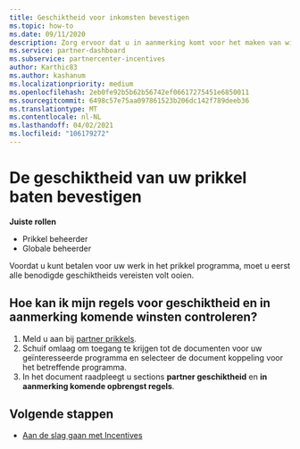 ```yaml
---
title: Geschiktheid voor inkomsten bevestigen
ms.topic: how-to
ms.date: 09/11/2020
description: Zorg ervoor dat u in aanmerking komt voor het maken van winsten en die u kunt betalen in het programma voor prikkels. Controleer de geschiktheid en de inkomsten van uw inkomsten in partner centrum.
ms.service: partner-dashboard
ms.subservice: partnercenter-incentives
author: Karthic83
ms.author: kashanum
ms.localizationpriority: medium
ms.openlocfilehash: 2eb0fe92b5b62b56742ef06617275451e6850011
ms.sourcegitcommit: 6498c57e75aa097861523b206dc142f789deeb36
ms.translationtype: MT
ms.contentlocale: nl-NL
ms.lasthandoff: 04/02/2021
ms.locfileid: "106179272"
---
```

# <a name="confirm-your-incentives-earnings-eligibility"></a>De geschiktheid van uw prikkel baten bevestigen

**Juiste rollen**

- Prikkel beheerder
- Globale beheerder

Voordat u kunt betalen voor uw werk in het prikkel programma, moet u eerst alle benodigde geschiktheids vereisten volt ooien.

## <a name="how-do-i-check-my-earning-eligibility-and-revenue-rules"></a>Hoe kan ik mijn regels voor geschiktheid en in aanmerking komende winsten controleren?

1. Meld u aan bij [partner prikkels](https://partner.microsoft.com/membership/partner-incentives).
2. Schuif omlaag om toegang te krijgen tot de documenten voor uw geïnteresseerde programma en selecteer de document koppeling voor het betreffende programma.
3. In het document raadpleegt u sections **partner geschiktheid** en **in aanmerking komende opbrengst regels**.

## <a name="next-steps"></a>Volgende stappen

- [Aan de slag gaan met Incentives](incentives-get-started-intro.md)
